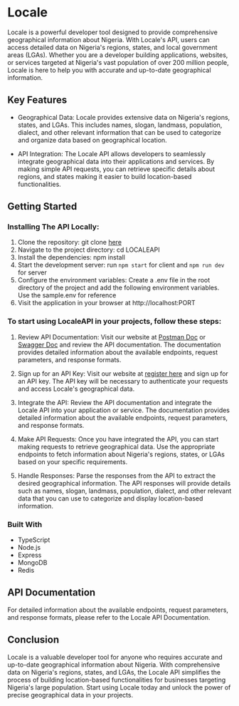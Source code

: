 
# Locale
Locale is a powerful developer tool designed to provide comprehensive geographical information about Nigeria. With Locale's API, users can access detailed data on Nigeria's regions, states, and local government areas (LGAs). Whether you are a developer building applications, websites, or services targeted at Nigeria's vast population of over 200 million people, Locale is here to help you with accurate and up-to-date geographical information.




## Key Features
- Geographical Data: Locale provides extensive data on Nigeria's regions, states, and LGAs. This includes names, slogan, landmass, population, dialect, and other relevant information that can be used to categorize and organize data based on geographical location.

- API Integration: The Locale API allows developers to seamlessly integrate geographical data into their applications and services. By making simple API requests, you can retrieve specific details about regions, and states making it easier to build location-based functionalities.




## Getting Started

### Installing The API Locally:

1. Clone the repository: git clone [here](https://github.com/shittusaheed01/Geolocator-NG.git)
2. Navigate to the project directory: cd LOCALEAPI
3. Install the dependencies: npm install
4. Start the development server: run `npm start` for client and `npm run dev` for server
5. Configure the environment variables: Create a .env file in the root directory of the project and add the following environment variables. Use the sample.env for reference
6. Visit the application in your browser at http://localhost:PORT



### To start using LocaleAPI in your projects, follow these steps:

1. Review API Documentation: Visit our website at [Postman Doc](https://documenter.getpostman.com/view/14148992/2s93z5A59G) or [Swagger Doc](https://geolocatorng.onrender.com/api-docs) and review the API documentation. The documentation provides detailed information about the available endpoints, request parameters, and response formats.

1. Sign up for an API Key: Visit our website at [register here](https://geolocatorng.onrender.com/api/v1/user/signup) and sign up for an API key. The API key will be necessary to authenticate your requests and access Locale's geographical data.

2. Integrate the API: Review the API documentation and integrate the Locale API into your application or service. The documentation provides detailed information about the available endpoints, request parameters, and response formats.

4. Make API Requests: Once you have integrated the API, you can start making requests to retrieve geographical data. Use the appropriate endpoints to fetch information about Nigeria's regions, states, or LGAs based on your specific requirements.

5. Handle Responses: Parse the responses from the API to extract the desired geographical information. The API responses will provide details such as names, slogan, landmass, population, dialect, and other relevant data that you can use to categorize and display location-based information.

### Built With
- TypeScript
- Node.js
- Express
- MongoDB
- Redis


## API Documentation
For detailed information about the available endpoints, request parameters, and response formats, please refer to the Locale API Documentation.


## Conclusion
Locale is a valuable developer tool for anyone who requires accurate and up-to-date geographical information about Nigeria. With comprehensive data on Nigeria's regions, states, and LGAs, the Locale API simplifies the process of building location-based functionalities for businesses targeting Nigeria's large population. Start using Locale today and unlock the power of precise geographical data in your projects.